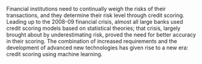 
Financial institutions need to continually weigh the risks of their transactions, and they determine their risk level through credit scoring. Leading up to the 2008-09 financial crisis, almost all large banks used credit scoring models based on statistical theories; that crisis, largely brought about by underestimating risk, proved the need for better accuracy in their scoring. The combination of increased requirements and the development of advanced new technologies has given rise to a new era: credit scoring using machine learning.
